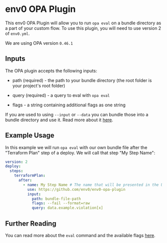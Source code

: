 
# env0 OPA Plugin

  

This env0 OPA Plugin will allow you to run `opa eval` on a bundle directory as a part of your custom flow. To use this plugin, you will need to use version 2 of `env0.yml`.

  

We are using OPA version `0.46.1`

  

## Inputs

  

The OPA plugin accepts the following inputs:

* path (required) - the path to your bundle directory (the root folder is your project's root folder)

* query (required) - a query to eval with `opa eval`

* flags - a string containing additional flags as one string


If you are used to using `--input` or `--data` you can bundle those into a bundle directory and use it. Read more about it [here](https://www.openpolicyagent.org/docs/latest/management-bundles/#bundle-build).


## Example Usage

  

In this example we will run `opa eval` with our own bundle file after the "Terraform Plan" step of a deploy. We will call that step "My Step Name":

```yaml
version: 2
deploy:
  steps:
    terraformPlan:
      after:
        - name: My Step Name # The name that will be presented in the UI for this step
          use: https://github.com/env0/env0-opa-plugin
          input:
            path: bundle-file-path
            flags: --fail --format=raw
            query: data.example.violation[x]

```

  

## Further Reading

You can read more about the `eval` command and the available flags [here](https://www.openpolicyagent.org/docs/latest/#2-try-opa-eval).
